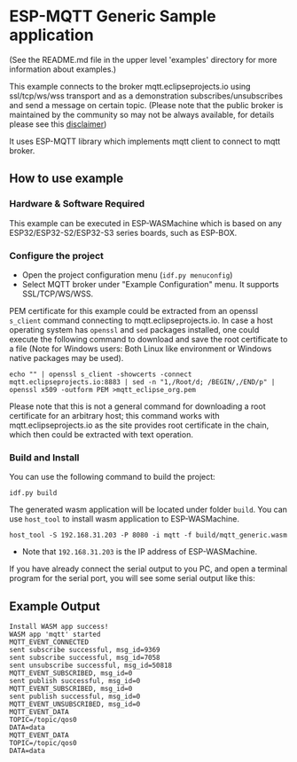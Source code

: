 # ESP-MQTT Generic Sample application

(See the README.md file in the upper level 'examples' directory for more information about examples.)

This example connects to the broker mqtt.eclipseprojects.io using ssl/tcp/ws/wss transport and as a demonstration subscribes/unsubscribes and send a message on certain topic.
(Please note that the public broker is maintained by the community so may not be always available, for details please see this [disclaimer](https://iot.eclipse.org/getting-started/#sandboxes))

It uses ESP-MQTT library which implements mqtt client to connect to mqtt broker.

## How to use example

### Hardware & Software Required

This example can be executed in ESP-WASMachine which is based on any ESP32/ESP32-S2/ESP32-S3 series boards, such as ESP-BOX.

### Configure the project

* Open the project configuration menu (`idf.py menuconfig`)
* Select MQTT broker under "Example Configuration" menu. It supports SSL/TCP/WS/WSS.

PEM certificate for this example could be extracted from an openssl `s_client` command connecting to mqtt.eclipseprojects.io.
In case a host operating system has `openssl` and `sed` packages installed, one could execute the following command to download and save the root certificate to a file (Note for Windows users: Both Linux like environment or Windows native packages may be used).
```
echo "" | openssl s_client -showcerts -connect mqtt.eclipseprojects.io:8883 | sed -n "1,/Root/d; /BEGIN/,/END/p" | openssl x509 -outform PEM >mqtt_eclipse_org.pem
```
Please note that this is not a general command for downloading a root certificate for an arbitrary host;
this command works with mqtt.eclipseprojects.io as the site provides root certificate in the chain, which then could be extracted
with text operation.

### Build and Install

You can use the following command to build the project:

```
idf.py build
```

The generated wasm application will be located under folder `build`. You can use `host_tool` to install wasm application to ESP-WASMachine.

```
host_tool -S 192.168.31.203 -P 8080 -i mqtt -f build/mqtt_generic.wasm
```

- Note that `192.168.31.203` is the IP address of ESP-WASMachine.

If you have already connect the serial output to you PC, and open a terminal program for the serial port, you will see some serial output like this:

## Example Output

```
Install WASM app success!
WASM app 'mqtt' started
MQTT_EVENT_CONNECTED
sent subscribe successful, msg_id=9369
sent subscribe successful, msg_id=7058
sent unsubscribe successful, msg_id=50818
MQTT_EVENT_SUBSCRIBED, msg_id=0
sent publish successful, msg_id=0
MQTT_EVENT_SUBSCRIBED, msg_id=0
sent publish successful, msg_id=0
MQTT_EVENT_UNSUBSCRIBED, msg_id=0
MQTT_EVENT_DATA
TOPIC=/topic/qos0
DATA=data
MQTT_EVENT_DATA
TOPIC=/topic/qos0
DATA=data
```

